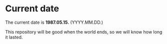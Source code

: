 # Current date

The current date is **1987.05.15.** (YYYY.MM.DD.)

This repository will be good when the world ends, so we will know how long it lasted.